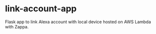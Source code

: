 # link-account-app
Flask app to link Alexa account with local device hosted on AWS Lambda with Zappa.
